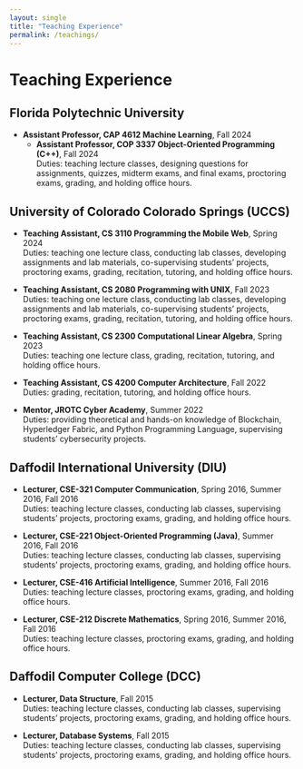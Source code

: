 ```yaml
---
layout: single
title: "Teaching Experience"
permalink: /teachings/
---
```


# Teaching Experience

## Florida Polytechnic University 
- **Assistant Professor, CAP 4612 Machine Learning**, Fall 2024  
  - **Assistant Professor, COP 3337 Object-Oriented Programming (C++)**, Fall 2024  
  Duties: teaching lecture classes, designing questions for assignments, quizzes, midterm exams, and final exams, proctoring exams, grading, and holding office hours.

## University of Colorado Colorado Springs (UCCS)
- **Teaching Assistant, CS 3110 Programming the Mobile Web**, Spring 2024  
  Duties: teaching one lecture class, conducting lab classes, developing assignments and lab materials, co-supervising students’ projects, proctoring exams, grading, recitation, tutoring, and holding office hours.

- **Teaching Assistant, CS 2080 Programming with UNIX**, Fall 2023  
  Duties: teaching one lecture class, conducting lab classes, developing assignments and lab materials, co-supervising students’ projects, proctoring exams, grading, recitation, tutoring, and holding office hours.

- **Teaching Assistant, CS 2300 Computational Linear Algebra**, Spring 2023  
  Duties: teaching one lecture class, grading, recitation, tutoring, and holding office hours.

- **Teaching Assistant, CS 4200 Computer Architecture**, Fall 2022  
  Duties: grading, recitation, tutoring, and holding office hours.

- **Mentor, JROTC Cyber Academy**, Summer 2022  
  Duties: providing theoretical and hands-on knowledge of Blockchain, Hyperledger Fabric, and Python Programming Language, supervising students’ cybersecurity projects.

## Daffodil International University (DIU)
- **Lecturer, CSE-321 Computer Communication**, Spring 2016, Summer 2016, Fall 2016  
  Duties: teaching lecture classes, conducting lab classes, supervising students’ projects, proctoring exams, grading, and holding office hours.

- **Lecturer, CSE-221 Object-Oriented Programming (Java)**, Summer 2016, Fall 2016  
  Duties: teaching lecture classes, conducting lab classes, supervising students’ projects, proctoring exams, grading, and holding office hours.

- **Lecturer, CSE-416 Artificial Intelligence**, Summer 2016, Fall 2016  
  Duties: teaching lecture classes, proctoring exams, grading, and holding office hours.

- **Lecturer, CSE-212 Discrete Mathematics**, Spring 2016, Summer 2016, Fall 2016  
  Duties: teaching lecture classes, proctoring exams, grading, and holding office hours.

## Daffodil Computer College (DCC)
- **Lecturer, Data Structure**, Fall 2015  
  Duties: teaching lecture classes, conducting lab classes, supervising students’ projects, proctoring exams, grading, and holding office hours.

- **Lecturer, Database Systems**, Fall 2015  
  Duties: teaching lecture classes, conducting lab classes, supervising students’ projects, proctoring exams, grading, and holding office hours.
